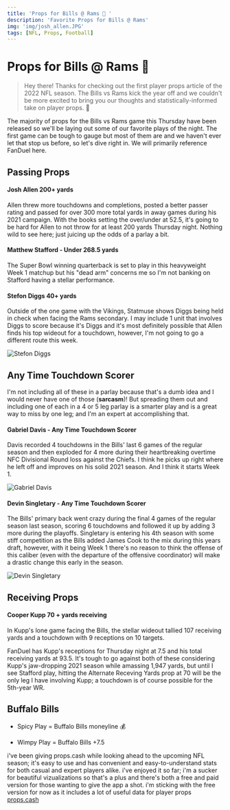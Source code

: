 ```yaml
---
title: 'Props for Bills @ Rams 🏈 '
description: 'Favorite Props for Bills @ Rams'
img: 'img/josh_allen.JPG'
tags: [NFL, Props, Football]
---
```



# Props for Bills @ Rams 🏈 

> Hey there! Thanks for checking out the first player props article of the 2022 NFL season. The Bills vs Rams kick the year off and we couldn't be more excited to bring you our thoughts and statistically-informed take on player props. 🦵

The majority of props for the Bills vs Rams game this Thursday have been released so we'll be laying out some of our favorite plays of the night. The first game can be tough to gauge but most of them are and we haven't ever let that stop us before, so let's dive right in. We will primarily reference FanDuel here.


## Passing Props


#### Josh Allen 200+ yards

Allen threw more touchdowns and completions, posted a better passer rating and passed for over 300 more total yards in away games during his 2021 campaign. With the books setting the over/under at 52.5, it's going to be hard for Allen to not throw for at least 200 yards Thursday night. Nothing wild to see here; just juicing up the odds of a parlay a bit.

#### Matthew Stafford - Under 268.5 yards 

The Super Bowl winning quarterback is set to play in this heavyweight Week 1 matchup but his "dead arm" concerns me so I'm not banking on Stafford having a stellar performance.

#### Stefon Diggs 40+ yards

Outside of the one game with the Vikings, Statmuse shows Diggs being held in check when facing the Rams secondary. I may include 1 unit that involves Diggs to score because it's Diggs and it's most definitely possible that Allen finds his top wideout for a touchdown, however, I'm not going to go a different route this week.

![Stefon Diggs](/img/diggs.png)


## Any Time Touchdown Scorer

I'm not including all of these in a parlay because that's a dumb idea and I would never have one of those (__sarcasm__)! But spreading them out and including one of each in a 4 or 5 leg parlay is a smarter play and is a great way to miss by one leg; and I'm an expert at accomplishing that.

#### Gabriel Davis - Any Time Touchdown Scorer

Davis recorded 4 touchdowns in the Bills' last 6 games of the regular season and then exploded for 4 more during their heartbreaking overtime NFC Divisional Round loss against the Chiefs. I think he picks up right where he left off and improves on his solid 2021 season. And I think it starts Week 1.

![Gabriel Davis](/img/gabriel.jpeg)

#### Devin Singletary - Any Time Touchdown Scorer 

The Bills' primary back went crazy during the final 4 games of the regular season last season, scoring 6 touchdowns and followed it up by adding 3 more during the playoffs. Singletary is entering his 4th season with some stiff competition as the Bills added James Cook to the mix during this years draft, however, with it being Week 1 there's no reason to think the offense of this caliber (even with the departure of the offensive coordinator) will make a drastic change this early in the season.

![Devin Singletary](/img/singletary.jpeg)


## Receiving Props 

#### Cooper Kupp 70 + yards receiving 

In Kupp's lone game facing the Bills, the stellar wideout tallied 107 receiving yards and a touchdown with 9 receptions on 10 targets.

FanDuel has Kupp's receptions for Thursday night at 7.5 and his total receiving yards at 93.5. It's tough to go against both of these considering Kupp's jaw-dropping 2021 season while amassing 1,947 yards, but until I see Stafford play, hitting the Alternate Receving Yards prop at 70 will be the only leg I have involving Kupp; a touchdown is of course possible for the 5th-year WR.

## Buffalo Bills

- Spicy Play = Buffalo Bills moneyline 💰 

- Wimpy Play = Buffalo Bills +7.5


i've been giving props.cash while looking ahead to the upcoming NFL season; it's easy to use and has convenient and easy-to-understand stats for both casual and expert players alike. i've enjoyed it so far; i'm a sucker for beautiful vizualizations so that's a plus and there's both a free and paid version for those wanting to give the app a shot. i'm sticking with the free version for now as it includes a lot of useful data for player props [props.cash](https://props.cash/)


<!-- ::InfoBox{type="error"}
Please bet responsibly! Good luck this season and thanks for reading. -->

<!-- #details
This will be rendered inside the `description` slot. _It's important_ to see how this **works**.
[More information can be found here](#)
:: -->